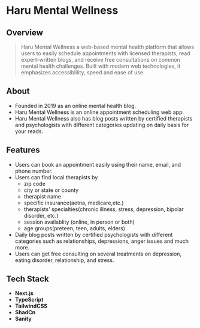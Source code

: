 # Haru Mental Wellness

## Overview

> Haru Mental Wellness a web-based mental health platform that allows users to easily schedule appointments with licensed therapists, read expert-written blogs, and receive free consultations on common mental health challenges. Built with modern web technologies, it emphasizes accessiblility, speed and ease of use.

## About

- Founded in 2019 as an online mental health blog.
- Haru Mental Wellness is an online appointment scheduling web app.
- Haru Mental Wellness also has blog posts written by certified therapists and psychologists with different categories updating on daily basis for your reads.

## Features

- Users can book an appointment easily using their name, email, and phone number.
- Users can find local therapists by
  - zip code
  - city or state or county
  - therapist name
  - specific insurance(aetna, medicare,etc.)
  - therapists' specialties(chronic illness, stress, depression, bipolar disorder, etc.)
  - session availablity (online, in person or both)
  - age groups(preteen, teen, adults, elders)
- Daily blog posts written by certified psychologists with different categories such as relationships, depressions, anger issues and much more.
- Users can get free consulting on several treatments on depression, eating disorder, relationship, and stress.

## Tech Stack

- **Next.js**
- **TypeScript**
- **TailwindCSS**
- **ShadCn**
- **Sanity**
